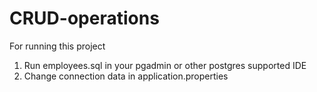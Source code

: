 # CRUD-operations
For running this project
1. Run employees.sql in your pgadmin or other postgres supported IDE
2. Change connection data in application.properties
